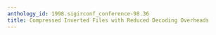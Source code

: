 ```yaml
---
anthology_id: 1998.sigirconf_conference-98.36
title: Compressed Inverted Files with Reduced Decoding Overheads
---
```

